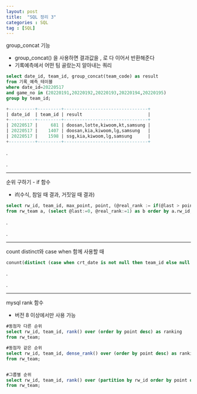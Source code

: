 ```yaml
---
layout: post
title:  "SQL 정리 3"
categories : SQL
tag : [SQL]
---
```






group_concat 기능

- group_concat() 을 사용하면 결과값을 , 로 다 이어서 반환해준다
- 기록예측에서 어떤 팀 골랐는지 알아내는 쿼리

```sql
select date_id, team_id, group_concat(team_code) as result 
from 기록_예측_테이블 
where date_id=20220517 
and game_no in (20220191,20220192,20220193,20220194,20220195) 
group by team_id;

+----------+---------+--------------------------------+
| date_id  | team_id | result                         |
+----------+---------+--------------------------------+
| 20220517 |     681 | doosan,lotte,kiwoom,kt,samsung |
| 20220517 |    1407 | doosan,kia,kiwoom,lg,samsung   |
| 20220517 |    1598 | ssg,kia,kiwoom,lg,samsung      |
+----------+---------+--------------------------------+
```

.

.

---



순위 구하기 - if 함수

- if(수식, 참일 때 결과, 거짓일 때 결과)

```sql
select rw_id, team_id, max_point, point, (@real_rank := if(@last > point , @real_rank:=@real_rank+1, @real_rank)) as real_rank, (@last :=point)
from rw_team a, (select @last:=0, @real_rank:=1) as b order by a.rw_id, a.point desc;
```

.

.

---

count distinct와 case when 함께 사용할 때

```sql
conunt(distinct (case when crt_date is not null then team_id else null end ))
```

.

.

---



mysql rank 함수

- 버전 8 이상에서만 사용 가능

```sql
#동점자 다른 순위
select rw_id, team_id, rank() over (order by point desc) as ranking
from rw_team;

#동점자 같은 순위
select rw_id, team_id, dense_rank() over (order by point desc) as ranking
from rw_team;


#그룹별 순위
select rw_id, team_id, rank() over (partition by rw_id order by point desc) as ranking
from rw_team;
```

